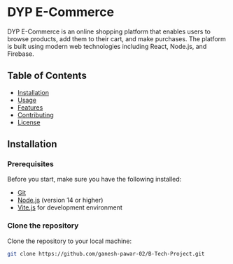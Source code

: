 # DYP E-Commerce

DYP E-Commerce is an online shopping platform that enables users to browse products, add them to their cart, and make purchases. The platform is built using modern web technologies including React, Node.js, and Firebase.

## Table of Contents

- [Installation](#installation)
- [Usage](#usage)
- [Features](#features)
- [Contributing](#contributing)
- [License](#license)

## Installation

### Prerequisites
Before you start, make sure you have the following installed:

- [Git](https://git-scm.com/)
- [Node.js](https://nodejs.org/) (version 14 or higher)
- [Vite.js](https://vitejs.dev/) for development environment

### Clone the repository

Clone the repository to your local machine:

```bash
git clone https://github.com/ganesh-pawar-02/B-Tech-Project.git
